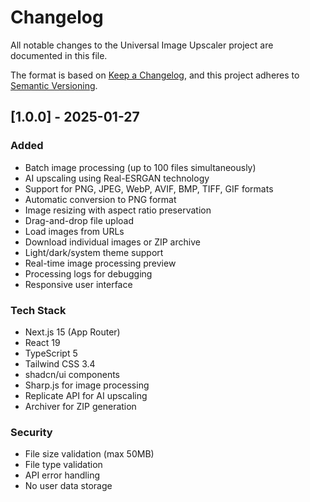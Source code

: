 # Changelog

All notable changes to the Universal Image Upscaler project are documented in this file.

The format is based on [Keep a Changelog](https://keepachangelog.com/en/1.0.0/),
and this project adheres to [Semantic Versioning](https://semver.org/).

## [1.0.0] - 2025-01-27

### Added
- Batch image processing (up to 100 files simultaneously)
- AI upscaling using Real-ESRGAN technology
- Support for PNG, JPEG, WebP, AVIF, BMP, TIFF, GIF formats
- Automatic conversion to PNG format
- Image resizing with aspect ratio preservation
- Drag-and-drop file upload
- Load images from URLs
- Download individual images or ZIP archive
- Light/dark/system theme support
- Real-time image processing preview
- Processing logs for debugging
- Responsive user interface

### Tech Stack
- Next.js 15 (App Router)
- React 19
- TypeScript 5
- Tailwind CSS 3.4
- shadcn/ui components
- Sharp.js for image processing
- Replicate API for AI upscaling
- Archiver for ZIP generation

### Security
- File size validation (max 50MB)
- File type validation
- API error handling
- No user data storage
